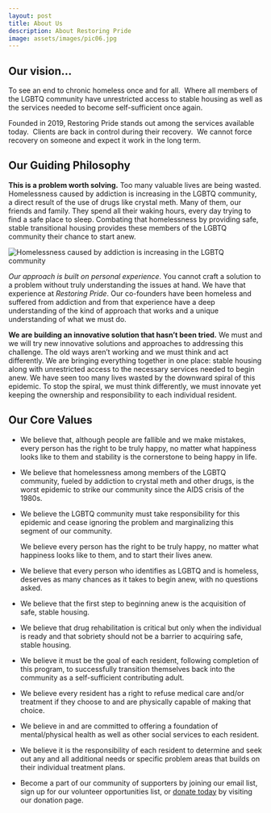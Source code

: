 ```yaml
---
layout: post
title: About Us
description: About Restoring Pride
image: assets/images/pic06.jpg
---
```


## Our vision...

To see an end to chronic homeless once and for all.&nbsp; Where all members of the LGBTQ community have unrestricted access to stable housing as well as the services needed to become self-sufficient once again.

Founded in 2019, Restoring Pride stands out among the services available today. &nbsp;Clients are back in control during their recovery.&nbsp; We cannot force recovery on someone and expect it work in the long term.

  ## Our Guiding Philosophy

**This is a problem worth solving.** Too many valuable lives are being wasted. Homelessness caused by addiction is increasing in the LGBTQ community, a direct result of the use of drugs like crystal meth. Many of them, our friends and family. They spend all their waking hours, every day trying to find a safe place to sleep. Combating that homelessness by providing safe, stable transitional housing provides these members of the LGBTQ community their chance to start anew.

![Homelessness caused by addiction is increasing in the LGBTQ community](https://user-images.githubusercontent.com/32145870/200220560-b0127877-0e9a-44af-acda-5cf6e93285bf.png)

*Our approach is built on personal experience*. You cannot craft a solution to a problem without truly understanding the issues at hand. We have that experience at *Restoring Pride*. Our co-founders have been homeless and suffered from addiction and from that experience have a deep understanding of the kind of approach that works and a unique understanding of what we must do.

**We are building an innovative solution that hasn’t been tried.**  We must and we will try new innovative solutions and approaches to addressing this challenge. The old ways aren’t working and we must think and act differently. We are bringing everything together in one place: stable housing along with unrestricted access to the necessary services needed to begin anew. We have seen too many lives wasted by the downward spiral of this epidemic. To stop the spiral, we must think differently, we must innovate yet keeping the ownership and responsibility to each individual resident.

## Our Core Values

* We believe that, although people are fallible and we make mistakes, every person has the right to be truly happy, no matter what happiness looks like to them and stability is the cornerstone to being happy in life.
* We believe that homelessness among members of the LGBTQ community, fueled by addiction to crystal meth and other drugs, is the worst epidemic to strike our community since the AIDS crisis of the 1980s.
* We believe the LGBTQ community must take responsibility for this epidemic and cease ignoring the problem and marginalizing this segment of our community.

    We believe every person has the right to be truly happy, no matter what happiness looks like to them, and to start their lives anew.

* We believe that every person who identifies as LGBTQ and is homeless, deserves as many chances as it takes to begin anew, with no questions asked.
* We believe that the first step to beginning anew is the acquisition of safe, stable housing.  
* We believe that drug rehabilitation is critical but only when the individual is ready and that sobriety should not be a barrier to acquiring safe, stable housing. </li><li>We believe it must be the goal of each resident, following completion of this program, to successfully transition themselves back into the community as a self-sufficient contributing adult.
* We believe every resident has a right to refuse medical care and/or treatment if they choose to and are physically capable of making that choice.
* We believe in and are committed to offering a foundation of mental/physical health as well as other social services to each resident.
* We believe it is the responsibility of each resident to determine and seek out any and all additional needs or specific problem areas that builds on their individual treatment plans.
* Become a part of our community of supporters by joining our email list, sign up for our volunteer opportunities list, or <a href="https://restoringpride.org/donate/">donate today</a> by visiting our donation page.
